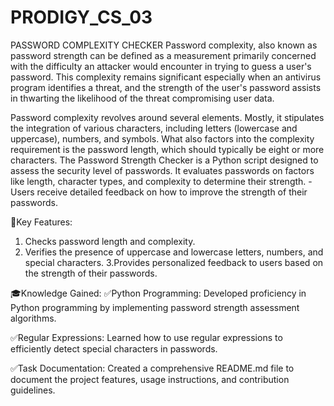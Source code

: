 # PRODIGY_CS_03
PASSWORD COMPLEXITY CHECKER
Password complexity, also known as password strength can be defined as a measurement primarily concerned with the difficulty an attacker would encounter in trying to guess a user's password. This complexity remains significant especially when an antivirus program identifies a threat, and the strength of the user's password assists in thwarting the likelihood of the threat compromising user data.

Password complexity revolves around several elements. Mostly, it stipulates the integration of various characters, including letters (lowercase and uppercase), numbers, and symbols. What also factors into the complexity requirement is the password length, which should typically be eight or more characters. 
The Password Strength Checker is a Python script designed to assess the security level of passwords.
It evaluates passwords on factors like length, character types, and complexity to determine their strength. - Users receive detailed feedback on how to improve the strength of their passwords.

🔑Key Features:
1. Checks password length and complexity.
2. Verifies the presence of uppercase and lowercase letters, numbers, and special characters.
3.Provides personalized feedback to users based on the strength of their passwords.

🎓Knowledge Gained:
✅Python Programming: Developed proficiency in Python programming by implementing password strength assessment algorithms.

✅Regular Expressions: Learned how to use regular expressions to efficiently detect special characters in passwords.

✅Task Documentation: Created a comprehensive README.md file to document the project features, usage instructions, and contribution guidelines.
